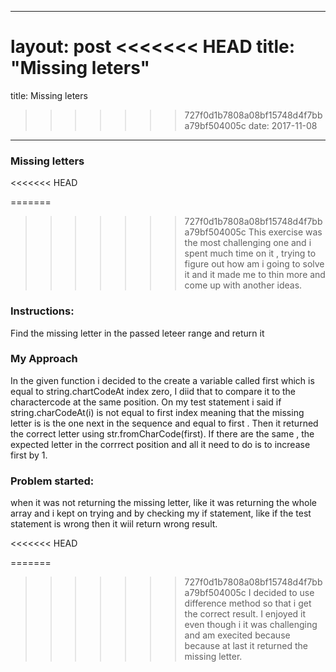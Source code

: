 

---
layout: post
<<<<<<< HEAD
title: "Missing leters"
=======
title: Missing leters
>>>>>>> 727f0d1b7808a08bf15748d4f7bba79bf504005c
date: 2017-11-08
---

### Missing letters

<<<<<<< HEAD

=======
>>>>>>> 727f0d1b7808a08bf15748d4f7bba79bf504005c
This exercise was the most challenging one and i spent much time on it , trying to figure out how am i going to solve it and it made me to 
thin more and come up with another ideas.


### Instructions:

Find the missing letter in the passed leteer range  and return it

### My Approach 

In the given function i decided to the create a variable called first which is equal to string.chartCodeAt index zero, I diid that to compare it to the charactercode at the same position. On my test statement i said if string.charCodeAt(i) is not equal to first index meaning that
the missing letter is is the one next in the sequence and equal  to first . Then it returned  the correct letter using str.fromCharCode(first).
If  there are the same , the expected letter in the corrrect position  and  all it need to do is to increase first by 1.



### Problem started:
when it was not returning the missing letter, like it was returning the whole  array and i kept on trying and by checking  my if statement, like if  the test statement  is wrong then it wiil return wrong result.


<<<<<<< HEAD

=======
>>>>>>> 727f0d1b7808a08bf15748d4f7bba79bf504005c
I decided to use difference method so that i get the correct result. I enjoyed  it even though i it was challenging and am execited  because 
because at last it returned the missing letter.
 




